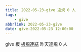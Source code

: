 ```yaml
---
title: 2022-05-23-give 違規 0 人
tags:
    - give
abbrlink: 2022-05-23-give
date: give-2022-05-23 12:00:00
---
```

give 板 [板規連結](https://www.ptt.cc/bbs/give/M.1612495900.A.C32.html)
昨天違規 0 人
